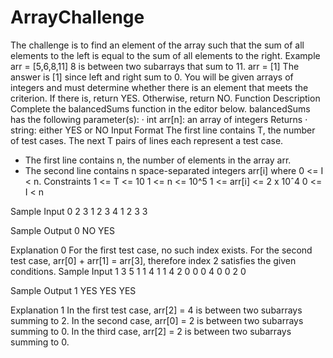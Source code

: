 # ArrayChallenge

The challenge is to find an element of the array such that the sum of all elements to the left is equal to the sum of all elements to the right.
Example
arr = [5,6,8,11]
8 is between two subarrays that sum to 11.
arr = [1]
The answer is [1] since left and right sum to 0.
You will be given arrays of integers and must determine whether there is an element that meets the criterion. If there is, return YES. Otherwise, return NO.
Function Description
Complete the balancedSums function in the editor below.
balancedSums has the following parameter(s):
·         int arr[n]: an array of integers
Returns
·         string: either YES or NO
Input Format
The first line contains T, the number of test cases.
The next T pairs of lines each represent a test case.
- The first line contains n, the number of elements in the array arr.
- The second line contains n space-separated integers arr[i] where 0 <= I < n.
Constraints
1 <= T <= 10
1 <= n <= 10^5
1 <= arr[i] <= 2 x 10ˆ4
0 <= I < n

Sample Input 0
2
3
1 2 3
4
1 2 3 3
 
Sample Output 0
NO
YES
 
Explanation 0
For the first test case, no such index exists.
For the second test case, arr[0] + arr[1] = arr[3], therefore index 2 satisfies the given conditions.
Sample Input 1
3
5
1 1 4 1 1
4
2 0 0 0
4
0 0 2 0
 
Sample Output 1
YES
YES
YES
 
Explanation 1
In the first test case, arr[2] = 4 is between two subarrays summing to 2.
In the second case, arr[0] = 2 is between two subarrays summing to 0.
In the third case, arr[2] = 2 is between two subarrays summing to 0.
 
